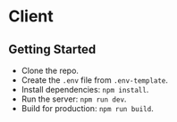 # Client

## Getting Started

* Clone the repo.
* Create the `.env` file from `.env-template`.
* Install dependencies: `npm install`.
* Run the server: `npm run dev`.
* Build for production: `npm run build`.
